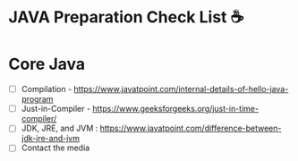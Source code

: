 # JAVA Preparation Check List ☕

# Core Java

- [ ] Compilation - https://www.javatpoint.com/internal-details-of-hello-java-program
- [ ] Just-in-Compiler - https://www.geeksforgeeks.org/just-in-time-compiler/   
- [ ] JDK, JRE, and JVM : https://www.javatpoint.com/difference-between-jdk-jre-and-jvm
- [ ] Contact the media
